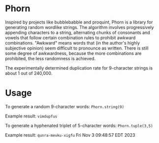 # Phorn

Inspired by projects like bubblebabble and proquint, Phorn is a library for generating random wordlike strings.  The algorithm involves progressively appending characters to a string, alternating chunks of consonants and vowels that follow certain combination rules to prohibit awkward combinations.  "Awkward" means words that (in the author's highly subjective opinion) seem difficult to pronounce as written.  There is still some degree of awkwardness, because the more combinations are prohibited, the less randomness is achieved.

The experimentally determined duplication rate for 9-character strings is about 1 out of 240,000.

# Usage

To generate a random 9-character words:  `Phorn.string(9)`

Example result:  `vimdupfus`

To generate a hyphenated triplet of 5-character words:  `Phorn.tuple(3,5)`

Example result:  `qunra-mevku-xigfu`
Fri Nov  3 09:48:57 EDT 2023
